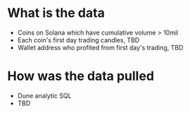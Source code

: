 # What is the data
- Coins on Solana which have cumulative volume > 10mil
- Each coin's first day trading candles, TBD
- Wallet address who profited from first day's trading, TBD

# How was the data pulled
- Dune analytic SQL
- TBD
